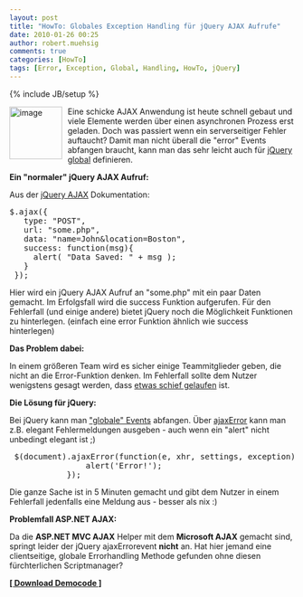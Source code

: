 ```yaml
---
layout: post
title: "HowTo: Globales Exception Handling für jQuery AJAX Aufrufe"
date: 2010-01-26 00:25
author: robert.muehsig
comments: true
categories: [HowTo]
tags: [Error, Exception, Global, Handling, HowTo, jQuery]
---
```

{% include JB/setup %}
<p><a href="{{BASE_PATH}}/assets/wp-images/image909.png"><img style="border-right: 0px; border-top: 0px; margin: 0px 10px 0px 0px; border-left: 0px; border-bottom: 0px" height="93" alt="image" src="{{BASE_PATH}}/assets/wp-images/image_thumb94.png" width="93" align="left" border="0"></a>Eine schicke AJAX Anwendung ist heute schnell gebaut und viele Elemente werden über einen asynchronen Prozess erst geladen. Doch was passiert wenn ein serverseitiger Fehler auftaucht? Damit man nicht überall die "error" Events abfangen braucht, kann man das sehr leicht auch für <a href="http://api.jquery.com/ajaxError/">jQuery global</a> definieren.</p><!--more--> <p><strong>Ein "normaler" jQuery AJAX Aufruf:</strong></p> <p>Aus der <a href="http://api.jquery.com/jQuery.ajax/">jQuery AJAX</a> Dokumentation:</p> <div class="wlWriterSmartContent" id="scid:812469c5-0cb0-4c63-8c15-c81123a09de7:1390eb17-c394-4c86-ab32-909ea871cf0d" style="padding-right: 0px; display: inline; padding-left: 0px; float: none; padding-bottom: 0px; margin: 0px; padding-top: 0px"><pre name="code" class="c#">$.ajax({
   type: "POST",
   url: "some.php",
   data: "name=John&amp;location=Boston",
   success: function(msg){
     alert( "Data Saved: " + msg );
   }
 });</pre></div>
<p>Hier wird ein jQuery AJAX Aufruf an "some.php" mit ein paar Daten gemacht. Im Erfolgsfall wird die success Funktion aufgerufen. Für den Fehlerfall (und einige andere) bietet jQuery noch die Möglichkeit Funktionen zu hinterlegen. (einfach eine error Funktion ähnlich wie success hinterlegen)</p>
<p><strong>Das Problem dabei:</strong> </p>
<p>In einem größeren Team wird es sicher einige Teammitglieder geben, die nicht an die Error-Funktion denken. Im Fehlerfall sollte dem Nutzer wenigstens gesagt werden, dass <a href="{{BASE_PATH}}/2009/04/28/howtocode-keep-it-simple-was-fliegt-dass-fliegt/">etwas schief gelaufen</a> ist. </p>
<p><strong>Die Lösung für jQuery:</strong></p>
<p>Bei jQuery kann man <a href="http://api.jquery.com/category/ajax/global-ajax-event-handlers/">"globale" Events</a> abfangen. Über <a href="http://api.jquery.com/ajaxError/">ajaxError</a> kann man z.B. elegant Fehlermeldungen ausgeben - auch wenn ein "alert" nicht unbedingt elegant ist ;)</p>
<div class="wlWriterSmartContent" id="scid:812469c5-0cb0-4c63-8c15-c81123a09de7:57baa8b7-6fa9-4771-82ba-5c54eb596a01" style="padding-right: 0px; display: inline; padding-left: 0px; float: none; padding-bottom: 0px; margin: 0px; padding-top: 0px"><pre name="code" class="c#"> $(document).ajaxError(function(e, xhr, settings, exception) {
                alert('Error!');
            });</pre></div>
<p>Die ganze Sache ist in 5 Minuten gemacht und gibt dem Nutzer in einem Fehlerfall jedenfalls eine Meldung aus - besser als nix :)</p>
<p><strong>Problemfall ASP.NET AJAX: </strong></p>
<p>Da die <strong>ASP.NET MVC AJAX</strong> Helper mit dem <strong>Microsoft AJAX</strong> gemacht sind, springt leider der jQuery ajaxErrorevent <strong>nicht</strong> an. Hat hier jemand eine clientseitige, globale Errorhandling Methode gefunden ohne diesen fürchterlichen Scriptmanager? </p>
<p><strong><a href="{{BASE_PATH}}/assets/files/democode/globalajaxerrorhandling/globalajaxerrorhandling.zip">[ Download Democode ]</a></strong></p>
